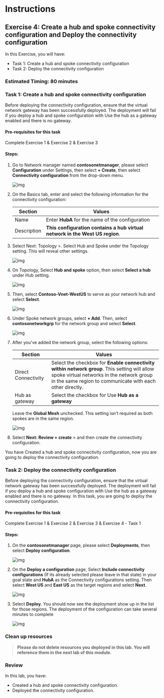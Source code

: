# Instructions

## Exercise 4: Create a hub and spoke connectivity configuration and Deploy the connectivity configuration

In this Exercise, you will have:

  + Task 1: Create a hub and spoke connectivity configuration
  + Task 2: Deploy the connectivity configuration

### Estimated Timing: 80 minutes

### Task 1: Create a hub and spoke connectivity configuration

Before deploying the connectivity configuration, ensure that the virtual network gateway has been successfully deployed. The deployment will fail if you deploy a hub and spoke configuration with Use the hub as a gateway enabled and there is no gateway.

#### Pre-requisites for this task

Complete Exercise 1 & Exercise 2 & Exercise 3

#### Steps:

1. Go to Network manager named **contosonetmanager**, please select **Configuration** under Settings, then select **+ Create**, then select **Connectivity configuration** from the drop-down menu.

    ![img](../media/hub1.png)

2. On the Basics tab, enter and select the following information for the connectivity configuration:

    | Section | Values |
    | ------- | ------ |
    | Name| Enter **HubA** for the name of the configuration |
    | Description | **This configuration contains a hub virtual network in the West US region**. |
  
3. Select Next: Topology >. Select Hub and Spoke under the Topology setting. This will reveal other settings.

    ![img](../media/hub2.png)

4. On Topology, Select **Hub and spoke** option, then select **Select a hub** under Hub setting. 

    ![img](../media/hub3.png)

5. Then, select **Contoso-Vnet-WestUS** to serve as your network hub and select **Select**.

    ![img](../media/hub4.png)

5. Under Spoke network groups, select **+ Add**. Then, select **contosonetworkgrp** for the network group and select **Select**.

    ![img](../media/hub5.png)

6. After you've added the network group, select the following options:

    | Section | Values |
    | ------- | ------ |
    | Direct Connectivity| Select the checkbox for **Enable connectivity within network group**. This setting will allow spoke virtual networks in the network group in the same region to communicate with each other directly. |
    | Hub as gateway | Select the checkbox for Use **Hub as a gateway** |
  
    Leave the **Global Mesh** unchecked. This setting isn't required as both spokes are in the same region.
 
    ![img](../media/hub6.png)
 
 7. Select **Next: Review + create** > and then create the connectivity configuration.
  
You have Created a hub and spoke connectivity configuration, now you are going to deploy the connectivity configuration.

### Task 2: Deploy the connectivity configuration

Before deploying the connectivity configuration, ensure that the virtual network gateway has been successfully deployed. The deployment will fail if you deploy a hub and spoke configuration with Use the hub as a gateway enabled and there is no gateway. In this task, you are going to deploy the connectivity configuration.

#### Pre-requisites for this task

Complete Exercise 1 & Exercise 2 & Exercise 3 & Exercise 4 - Task 1

#### Steps:

1. On the **contosonetmanager** page, please select **Deployments**, then select **Deploy configuration**.

    ![img](../media/hub7.png)

2. On the **Deploy a configuration** page, Select **Include connectivity configurations** (If its already selected please leave in that state) in your goal state and **HubA** as the Connectivity configurations setting. Then select **West US** and **East US** as the target regions and select **Next**.

    ![img](../media/hub8.png)

3. Select **Deploy**. You should now see the deployment show up in the list for those regions. The deployment of the configuration can take several minutes to complete

    ![img](../media/hub9.png)


### Clean up resources

>**Please do not delete resources you deployed in this lab. You will reference them in the next lab of this module.**

### Review

In this lab, you have:

+ Created a hub and spoke connectivity configuration.
+ Deployed the connectivity configuration.

